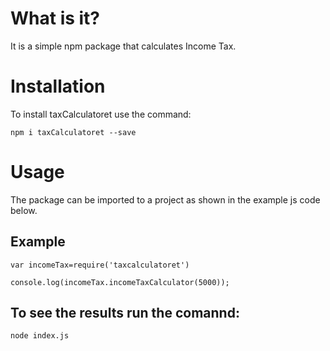 # What is it?

 It is a simple npm package that calculates Income Tax.

 # Installation

To install taxCalculatoret use the command:

 `npm i taxCalculatoret --save`

 # Usage

 The package can be imported to a project as shown in the example js code below.

 ## Example

```
var incomeTax=require('taxcalculatoret')

console.log(incomeTax.incomeTaxCalculator(5000));
```

## To see the results run the comannd:
  
  `node index.js`